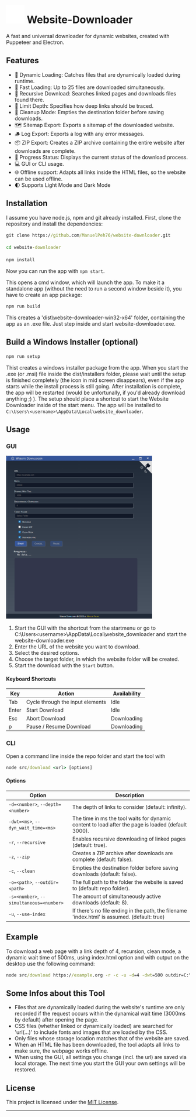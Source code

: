 # <img src="src/img/electron.svg" width="50" height="50"> Website-Downloader
A fast and universal downloader for dynamic websites, created with Puppeteer and Electron.

## Features
- 🔎 Dynamic Loading: Catches files that are dynamically loaded during runtime.
- 🚀 Fast Loading: Up to 25 files are downloaded simultaneously.
- 🔁 Recursive Download: Searches linked pages and downloads files found there.
- 📏 Limit Depth: Specifies how deep links should be traced.
- 🧹 Cleanup Mode: Empties the destination folder before saving downloads.
- 🗺️ Sitemap Export: Exports a sitemap of the downloaded website.
- 🪵 Log Export: Exports a log with any error messages.
- 📦 ZIP Export: Creates a ZIP archive containing the entire website after downloads are complete.
- 🔧 Progress Status: Displays the current status of the download process.
- 💻 GUI or CLI usage.
- 🌐 Offline support: Adapts all links inside the HTML files, so the website can be used offline.
- 🌓 Supports Light Mode and Dark Mode

## Installation
I assume you have node.js, npm and git already installed.
First, clone the repository and install the dependencies:
```cmd
git clone https://github.com/ManuelPeh76/website-downloader.git

cd website-downloader

npm install
```
Now you can run the app with `npm start`. 

This opens a cmd window, which will launch the app. 
To make it a standalone app (without the need to run a second window beside it), you have to create an app package:
```cmd
npm run build
```
This creates a 'dist\website-downloader-win32-x64' folder, containing the app as an .exe file.
Just step inside and start website-downloader.exe.

## Build a Windows Installer (optional)
```cmd
npm run setup
```
Thist creates a windows installer package from the app. When you start the .exe (or .msi) file inside the dist/installers folder, please wait until the setup is finished completely (the icon in mid screen disappears), even if the app starts while the install process is still going. After installation is complete, the app will be restarted (would be unfortunally, if you'd already download anything ;) ).
The setup should place a shortcut to start the Website Downloader inside of the start menu. The app will be installed to<br>`C:\Users\<username>\AppData\Local\website_downloader`.

## Usage

### GUI
<img src="src/img/app.png" width="400">

  1. Start the GUI with the shortcut from the startmenu or go to C:\Users\<username>\AppData\Local\website_downloader and start the website-downloader.exe
  2. Enter the URL of the website you want to download.
  3. Select the desired options.
  4. Choose the target folder, in which the website folder will be created.
  5. Start the download with the `Start` button.

#### Keyboard Shortcuts
| Key | Action | Availability |
| --- | --- | --- |
| Tab | Cycle through the input elements | Idle |
| Enter | Start Download | Idle |
| Esc | Abort Download | Downloading |
| p | Pause / Resume Download | Downloading |

### CLI
 Open a command line inside the repo folder and start the tool with
 ```cmd
 node src/download <url> [options]
 ```

#### Options
| Option | Description |
| --- | --- |
| `-d=<number>`, `--depth=<number>` | The depth of links to consider (default: infinity). |
| `-dwt=<ms>`, `--dyn_wait_time=<ms>` | The time in ms the tool waits for dynamic content to load after the page is loaded (default 3000). |
| `-r`, `--recursive` | Enables recursive downloading of linked pages (default: true). |
| `-z`, `--zip` | Creates a ZIP archive after downloads are complete (default: false). |
| `-c`, `--clean` | Empties the destination folder before saving downloads (default: false). |
| `-o=<path>`, `--outdir=<path>` | The full path to the folder the website is saved to (default: repo folder). |
| `-s=<number>`, `--simultaneous=<number>` | The amount of simultaneously active downloads (default: 8). |
| `-u`, `--use-index` | If there's no file ending in the path, the filename 'index.html' is assumed. (default: true) |

## Example
To download a web page with a link depth of 4, recursion, clean mode, a dynamic wait time of 500ms, using index.html option and with output on the desktop use the following command:
```cmd
node src/download https://example.org -r -c -u -d=4 -dwt=500 outdir=C:\Users\<username>\Desktop
```

## Some Infos about this Tool

- Files that are dynamically loaded during the website's runtime are only recorded if the request occurs within the dynamical wait time (3000ms by default) after opening the page.
- CSS files (whether linked or dynamically loaded) are searched for 'url(...)' to include fonts and images that are loaded by the CSS.
- Only files whose storage location matches that of the website are saved.
- When an HTML file has been downloaded, the tool adapts all links to make sure, the webpage works offline.
- When using the GUI, all settings you change (incl. the url) are saved via local storage. The next time you start the GUI your own settings will be restored.

## License
This project is licensed under the [MIT License](https://opensource.org/licenses/MIT).

---











